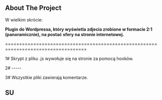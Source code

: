 

<!-- VRTick THE PROJECT -->
## About The Project


W wielkim skrócie:

**Plugin do Wordpressa, który wyświetla zdjecia zrobione w formacie 2:1 (panoramicznie), na postać sfery na stronie internetowej.**

===================================================================================

1# Skrypt z pliku .js wywołuje się na stronie za pomocą hooków. 

2# -----

3#  Wszystkie pliki zawierają komentarze.


<!-- === -->
## SU 
